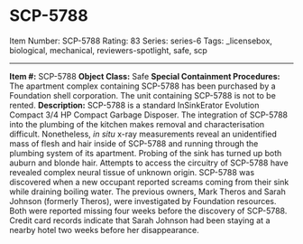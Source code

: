 # SCP-5788
Item Number: SCP-5788
Rating: 83
Series: series-6
Tags: _licensebox, biological, mechanical, reviewers-spotlight, safe, scp

---

**Item #:** SCP-5788
**Object Class:** Safe
**Special Containment Procedures:** The apartment complex containing SCP-5788 has been purchased by a Foundation shell corporation. The unit containing SCP-5788 is not to be rented.
**Description:** SCP-5788 is a standard InSinkErator Evolution Compact 3/4 HP Compact Garbage Disposer. The integration of SCP-5788 into the plumbing of the kitchen makes removal and characterisation difficult. Nonetheless, _in situ_ x-ray measurements reveal an unidentified mass of flesh and hair inside of SCP-5788 and running through the plumbing system of its apartment. Probing of the sink has turned up both auburn and blonde hair. Attempts to access the circuitry of SCP-5788 have revealed complex neural tissue of unknown origin.
SCP-5788 was discovered when a new occupant reported screams coming from their sink while draining boiling water. The previous owners, Mark Theros and Sarah Johnson (formerly Theros), were investigated by Foundation resources. Both were reported missing four weeks before the discovery of SCP-5788. Credit card records indicate that Sarah Johnson had been staying at a nearby hotel two weeks before her disappearance.